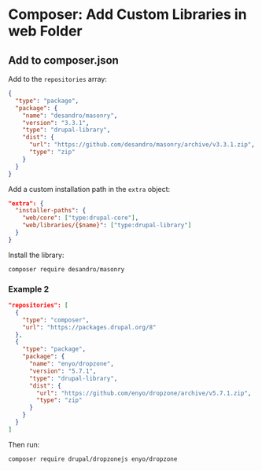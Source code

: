 # Composer: Add Custom Libraries in web Folder

## Add to composer.json

Add to the `repositories` array:
```json
{
  "type": "package",
  "package": {
    "name": "desandro/masonry",
    "version": "3.3.1",
    "type": "drupal-library",
    "dist": {
      "url": "https://github.com/desandro/masonry/archive/v3.3.1.zip",
      "type": "zip"
    }
  }
}
```

Add a custom installation path in the `extra` object:
```json
"extra": {
  "installer-paths": {
    "web/core": ["type:drupal-core"],
    "web/libraries/{$name}": ["type:drupal-library"]
  }
}
```

Install the library:
```
composer require desandro/masonry
```

### Example 2
```json
"repositories": [
  {
    "type": "composer",
    "url": "https://packages.drupal.org/8"
  },
  {
    "type": "package",
    "package": {
      "name": "enyo/dropzone",
      "version": "5.7.1",
      "type": "drupal-library",
      "dist": {
        "url": "https://github.com/enyo/dropzone/archive/v5.7.1.zip",
        "type": "zip"
      }
    }
  }
]
```
Then run:
```
composer require drupal/dropzonejs enyo/dropzone
```
